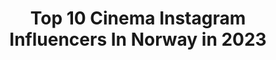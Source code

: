---
title: Top 10 Cinema Instagram Influencers In Norway in 2023
description: >-
  Find top cinema Instagram influencers in Norway in 2023. Most popular hashtags: #norway #nature #oslo.
platform: Instagram
hits: 15
text_top: Discover the top-rated Instagram influencers on inBeat.
text_bottom: Our platform holds 15 Instagram influencers like this in Norway for you to connect with.
profiles:
  - username: "kimsorens1"
    fullname: >-
      Kim Sørensen | TravelPhoto
    bio: >-
      📸Photo- & Cinematographer 🏕@reisegutta Co-Founder 🏝@reisefilm Photo- & Cinematographer 🎥 Check out my YouTube channel 👇🏼 📍Oslo, Norway 🇳🇴
    location: "Norway"
    followers: 57039
    engagement: 158
    commentsToLikes: 0.050343
    id: ck5zrk8pbwql80i14aof1nc9l
    verified: false
    hashtags: "#lofoten, #utno, #mittnorge, #liveterbestute"
  - username: "matiasmyklebust"
    fullname: >-
      MATIAS MYKLEBUST
    bio: >-
      Cinematographer | Director 🇳🇴
    location: "Norway"
    followers: 9865
    engagement: 728
    commentsToLikes: 0.015069
    id: ck0w3wu3pvowb0i198mv5nsys
    verified: false
    hashtags: ""
  - username: "grymolvaerhivju"
    fullname: >-
      Gry Molvær Hivju
    bio: >-
      Director of documentaries, topic science and art. Awardwinning TV-host. Artist. Photo and drawing. On instagram; photo with Iphone and for fun!
    location: "Norway"
    followers: 35017
    engagement: 400
    commentsToLikes: 0.019622
    id: ck134wiq2yj750i199do7jjd9
    verified: false
    hashtags: "#losangeles, #premierenight, #norwegianbroadcastingcorporation, #olebrude"
  - username: "engwind"
    fullname: >-
      Øyvind Engevik
    bio: >-
      🌍NORWAY 🖥CG ARTIST 📷PHOTOGRAPHER Copyright © 2020 ENGWIND. All rights reserved. 📸 @engwind_photo
    location: "Norway"
    followers: 20364
    engagement: 469
    commentsToLikes: 0.069424
    id: ck8t0bsm9rj7q0j782xg40h1j
    verified: false
    hashtags: "#launchdsigns, #technology, #future, #galaxy"
  - username: "andre_larsen"
    fullname: >-
      🪐ANDRÉxLARSEN
    bio: >-
      Professional FPV Drone Pilot 📍Based in Dubai🇦🇪
    location: "Norway"
    followers: 31275
    engagement: 1059
    commentsToLikes: 0.037712
    id: ck55pn1pmax6q0i1149176t5h
    verified: false
    hashtags: "#teamblacksheep, #bestofnorway, #mynorway, #ifyouhigh"
  - username: "hugo.visuals"
    fullname: >-
      HUGØ CHENG | Videographer
    bio: >-
      𝐈 𝐥𝐢𝐤𝐞 𝐭𝐨 𝐫𝐞𝐜𝐫𝐞𝐚𝐭𝐞 𝐦𝐨𝐦𝐞𝐧𝐭𝐬 📍 Videographer based in Hong Kong 🇭🇰 📧 Enquiry: hugocheng6565@gmail.com 🌿 Essential Flow SFX: FAR EAST EDITION 👇🏽
    location: "Norway"
    followers: 14435
    engagement: 966
    commentsToLikes: 0.064122
    id: ck0w60sar6d3y0i19aem0jwea
    verified: false
    hashtags: "#skysupply, #naturegramy, #travelstoriesph, #topdestinationsph"
  - username: "corgilouie"
    fullname: >-
      Louie & Figo
    bio: >-
      »hiking corgis »welsh corgi pembroke »gear from @nonstopdogwear »part of team @vomhund and @revolutionrace #hikingcorgi
    location: "Norway"
    followers: 42415
    engagement: 468
    commentsToLikes: 0.011054
    id: ck13ckuqa0utq0i19ygfwbbng
    verified: false
    hashtags: "#corgimoments, #adventure, #nature, #corgistagram"
  - username: "nazquick"
    fullname: >-
      Nasir Sirikhan
    bio: >-
      Co-Founder of @thequickstyle & @quickstylestudio
    location: "Norway"
    followers: 29953
    engagement: 293
    commentsToLikes: 0.027171
    id: ck5c4u3ja23wh0i115kejjzgw
    verified: false
    hashtags: "#industrialdesign, #cinema4d, #conseptdesign, #formless"
  - username: "sigurd.vedal"
    fullname: >-
      S i g u r d    V e d a l
    bio: >-
      🎯 Help 10M Achieve Happiness, Wealth & Love 🧠 Life, Business & Relationship Coach 🌎 Serial Entrepreneur (€ 8 fig/yr) 💰 Investor 🔥 Motivational Speaker
    location: "Norway"
    followers: 1058207
    engagement: 96
    commentsToLikes: 0.050276
    id: ck0vw3qgwrys00i197kombffa
    verified: true
    hashtags: "#growthquotes, #keytosuccess, #quotesdailylife, #motivationalquotesoftheday"
  - username: "krista_kosonen"
    fullname: >-
      Krista Kosonen
    bio: >-
      Actress
    location: "Norway"
    followers: 40048
    engagement: 551
    commentsToLikes: 0.013111
    id: ck0u95bq392s20i19ofpif110
    verified: false
    hashtags: "#beforeigners, #koirateiva, #hbobeef, #dogsdontwearpants"
---